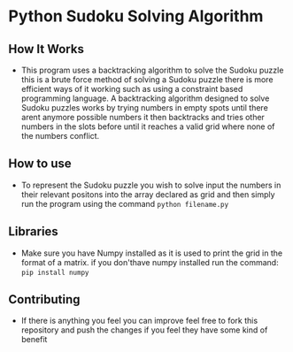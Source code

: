 # Python Sudoku Solving Algorithm

## How It Works
- This program uses a backtracking algorithm to solve the Sudoku puzzle this is a brute force method of solving a Sudoku puzzle there is more efficient ways of it working such as using a constraint based programming language. A backtracking algorithm designed to solve Sudoku puzzles works by trying numbers in empty spots until there arent anymore possible numbers it then backtracks and tries other numbers in the slots before until it reaches a valid grid where none of the numbers conflict.

## How to use

- To represent the Sudoku puzzle you wish to solve input the numbers in their relevant positons into the array declared as grid and then simply run the program using the command `python filename.py`

## Libraries
- Make sure you have Numpy installed as it is used to print the grid in the format of a matrix. if you don'thave numpy installed run the command: `pip install numpy`

## Contributing
- If there is anything you feel you can improve feel free to fork this repository and push the changes if you feel they have some kind of benefit

